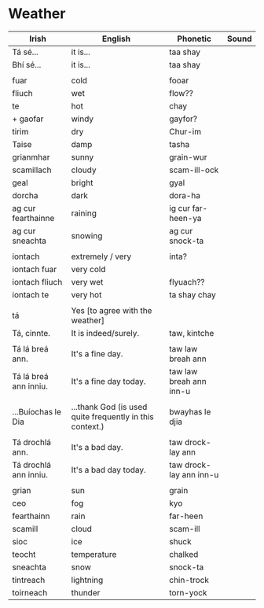 # Weather

| Irish | English | Phonetic | Sound |
| ------| ------- | -------- |   ----- |
|Tá sé...|it is...|taa shay
|Bhí sé...|it is...|taa shay
||
|fuar|cold|fooar
|fliuch|wet|flow??
|te|hot|chay
|+ gaofar|windy|gayfor?
|tirim|dry|Chur-im
|Taise|damp|tasha|
|grianmhar|sunny|grain-wur
|scamillach|cloudy|scam-ill-ock
|geal|bright|gyal
|dorcha|dark|dora-ha
|ag cur fearthainne|raining|ig cur far-heen-ya
|ag cur sneachta|snowing|ag cur snock-ta|
||
|iontach|extremely / very |inta?
|iontach fuar|very cold
|iontach fliuch|very wet| flyuach??
|iontach te|very hot|ta shay chay
||
|tá|Yes [to agree with the weather]
|Tá, cinnte.| It is indeed/surely.|taw, kintche
||
|Tá lá breá ann.| It's a fine day.| taw law breah ann
|Tá lá breá ann inniu.| It's a fine day today.| taw law breah ann inn-u
||
|...Buíochas le Dia |...thank God (is used quite frequently in this context.)|bwayhas le djia
||
|Tá drochlá ann.| It's a bad day.|taw drock-lay ann
|Tá drochlá ann inniu.| It's a bad day today.|taw drock-lay ann inn-u
||
|grian|sun|grain
|ceo|fog|kyo
|fearthainn|rain|far-heen
|scamill|cloud|scam-ill
|sioc|ice|shuck
|teocht|temperature|chalked
|sneachta|snow|snock-ta
|tintreach|lightning|chin-trock
|toirneach|thunder|torn-yock